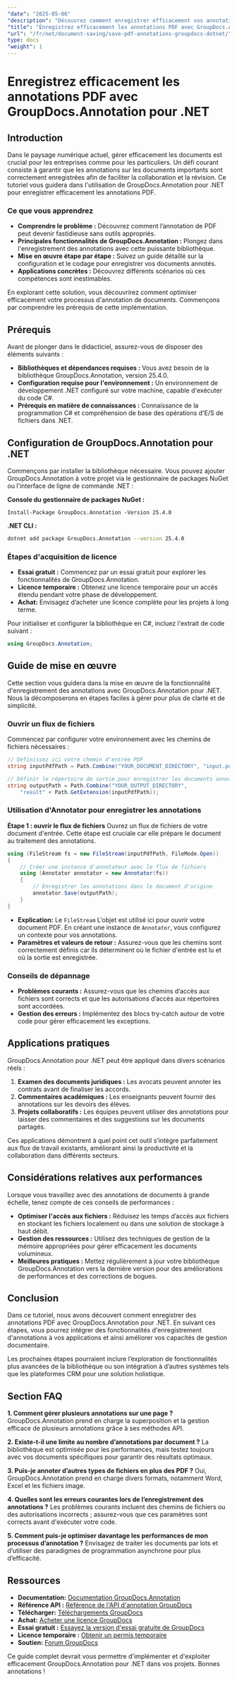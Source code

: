 ```yaml
---
"date": "2025-05-06"
"description": "Découvrez comment enregistrer efficacement vos annotations PDF avec GroupDocs.Annotation pour .NET. Simplifiez votre gestion documentaire grâce à notre guide détaillé."
"title": "Enregistrez efficacement les annotations PDF avec GroupDocs.Annotation pour .NET"
"url": "/fr/net/document-saving/save-pdf-annotations-groupdocs-dotnet/"
type: docs
"weight": 1
---
```


# Enregistrez efficacement les annotations PDF avec GroupDocs.Annotation pour .NET

## Introduction

Dans le paysage numérique actuel, gérer efficacement les documents est crucial pour les entreprises comme pour les particuliers. Un défi courant consiste à garantir que les annotations sur les documents importants sont correctement enregistrées afin de faciliter la collaboration et la révision. Ce tutoriel vous guidera dans l'utilisation de GroupDocs.Annotation pour .NET pour enregistrer efficacement les annotations PDF.

### Ce que vous apprendrez
- **Comprendre le problème :** Découvrez comment l’annotation de PDF peut devenir fastidieuse sans outils appropriés.
- **Principales fonctionnalités de GroupDocs.Annotation :** Plongez dans l'enregistrement des annotations avec cette puissante bibliothèque.
- **Mise en œuvre étape par étape :** Suivez un guide détaillé sur la configuration et le codage pour enregistrer vos documents annotés.
- **Applications concrètes :** Découvrez différents scénarios où ces compétences sont inestimables.

En explorant cette solution, vous découvrirez comment optimiser efficacement votre processus d'annotation de documents. Commençons par comprendre les prérequis de cette implémentation.

## Prérequis

Avant de plonger dans le didacticiel, assurez-vous de disposer des éléments suivants :
- **Bibliothèques et dépendances requises :** Vous avez besoin de la bibliothèque GroupDocs.Annotation, version 25.4.0.
- **Configuration requise pour l'environnement :** Un environnement de développement .NET configuré sur votre machine, capable d'exécuter du code C#.
- **Prérequis en matière de connaissances :** Connaissance de la programmation C# et compréhension de base des opérations d'E/S de fichiers dans .NET.

## Configuration de GroupDocs.Annotation pour .NET

Commençons par installer la bibliothèque nécessaire. Vous pouvez ajouter GroupDocs.Annotation à votre projet via le gestionnaire de packages NuGet ou l'interface de ligne de commande .NET :

**Console du gestionnaire de packages NuGet :**
```shell
Install-Package GroupDocs.Annotation -Version 25.4.0
```

**.NET CLI :**
```bash
dotnet add package GroupDocs.Annotation --version 25.4.0
```

### Étapes d'acquisition de licence
- **Essai gratuit :** Commencez par un essai gratuit pour explorer les fonctionnalités de GroupDocs.Annotation.
- **Licence temporaire :** Obtenez une licence temporaire pour un accès étendu pendant votre phase de développement.
- **Achat:** Envisagez d’acheter une licence complète pour les projets à long terme.

Pour initialiser et configurer la bibliothèque en C#, incluez l'extrait de code suivant :
```csharp
using GroupDocs.Annotation;
```

## Guide de mise en œuvre
Cette section vous guidera dans la mise en œuvre de la fonctionnalité d'enregistrement des annotations avec GroupDocs.Annotation pour .NET. Nous la décomposerons en étapes faciles à gérer pour plus de clarté et de simplicité.

### Ouvrir un flux de fichiers
Commencez par configurer votre environnement avec les chemins de fichiers nécessaires :
```csharp
// Définissez ici votre chemin d'entrée PDF
string inputPdfPath = Path.Combine("YOUR_DOCUMENT_DIRECTORY", "input.pdf");

// Définir le répertoire de sortie pour enregistrer les documents annotés
string outputPath = Path.Combine("YOUR_OUTPUT_DIRECTORY", 
    "result" + Path.GetExtension(inputPdfPath));
```

### Utilisation d'Annotator pour enregistrer les annotations
**Étape 1 : ouvrir le flux de fichiers**
Ouvrez un flux de fichiers de votre document d'entrée. Cette étape est cruciale car elle prépare le document au traitement des annotations.
```csharp
using (FileStream fs = new FileStream(inputPdfPath, FileMode.Open))
{
    // Créer une instance d'annotateur avec le flux de fichiers
    using (Annotator annotator = new Annotator(fs))
    {
        // Enregistrer les annotations dans le document d'origine
        annotator.Save(outputPath);
    }
}
```
- **Explication:** Le `FileStream` L'objet est utilisé ici pour ouvrir votre document PDF. En créant une instance de `Annotator`, vous configurez un contexte pour vos annotations.
- **Paramètres et valeurs de retour :** Assurez-vous que les chemins sont correctement définis car ils déterminent où le fichier d'entrée est lu et où la sortie est enregistrée.

### Conseils de dépannage
- **Problèmes courants :** Assurez-vous que les chemins d’accès aux fichiers sont corrects et que les autorisations d’accès aux répertoires sont accordées.
- **Gestion des erreurs :** Implémentez des blocs try-catch autour de votre code pour gérer efficacement les exceptions.

## Applications pratiques
GroupDocs.Annotation pour .NET peut être appliqué dans divers scénarios réels :
1. **Examen des documents juridiques :** Les avocats peuvent annoter les contrats avant de finaliser les accords.
2. **Commentaires académiques :** Les enseignants peuvent fournir des annotations sur les devoirs des élèves.
3. **Projets collaboratifs :** Les équipes peuvent utiliser des annotations pour laisser des commentaires et des suggestions sur les documents partagés.

Ces applications démontrent à quel point cet outil s’intègre parfaitement aux flux de travail existants, améliorant ainsi la productivité et la collaboration dans différents secteurs.

## Considérations relatives aux performances
Lorsque vous travaillez avec des annotations de documents à grande échelle, tenez compte de ces conseils de performances :
- **Optimiser l'accès aux fichiers :** Réduisez les temps d’accès aux fichiers en stockant les fichiers localement ou dans une solution de stockage à haut débit.
- **Gestion des ressources :** Utilisez des techniques de gestion de la mémoire appropriées pour gérer efficacement les documents volumineux.
- **Meilleures pratiques :** Mettez régulièrement à jour votre bibliothèque GroupDocs.Annotation vers la dernière version pour des améliorations de performances et des corrections de bogues.

## Conclusion
Dans ce tutoriel, nous avons découvert comment enregistrer des annotations PDF avec GroupDocs.Annotation pour .NET. En suivant ces étapes, vous pourrez intégrer des fonctionnalités d'enregistrement d'annotations à vos applications et ainsi améliorer vos capacités de gestion documentaire.

Les prochaines étapes pourraient inclure l’exploration de fonctionnalités plus avancées de la bibliothèque ou son intégration à d’autres systèmes tels que les plateformes CRM pour une solution holistique.

## Section FAQ
**1. Comment gérer plusieurs annotations sur une page ?**
GroupDocs.Annotation prend en charge la superposition et la gestion efficace de plusieurs annotations grâce à ses méthodes API.

**2. Existe-t-il une limite au nombre d’annotations par document ?**
La bibliothèque est optimisée pour les performances, mais testez toujours avec vos documents spécifiques pour garantir des résultats optimaux.

**3. Puis-je annoter d’autres types de fichiers en plus des PDF ?**
Oui, GroupDocs.Annotation prend en charge divers formats, notamment Word, Excel et les fichiers image.

**4. Quelles sont les erreurs courantes lors de l’enregistrement des annotations ?**
Les problèmes courants incluent des chemins de fichiers ou des autorisations incorrects ; assurez-vous que ces paramètres sont corrects avant d'exécuter votre code.

**5. Comment puis-je optimiser davantage les performances de mon processus d’annotation ?**
Envisagez de traiter les documents par lots et d’utiliser des paradigmes de programmation asynchrone pour plus d’efficacité.

## Ressources
- **Documentation:** [Documentation GroupDocs.Annotation](https://docs.groupdocs.com/annotation/net/)
- **Référence API :** [Référence de l'API d'annotation GroupDocs](https://reference.groupdocs.com/annotation/net/)
- **Télécharger:** [Téléchargements GroupDocs](https://releases.groupdocs.com/annotation/net/)
- **Achat:** [Acheter une licence GroupDocs](https://purchase.groupdocs.com/buy)
- **Essai gratuit :** [Essayez la version d'essai gratuite de GroupDocs](https://releases.groupdocs.com/annotation/net/)
- **Licence temporaire :** [Obtenir un permis temporaire](https://purchase.groupdocs.com/temporary-license/)
- **Soutien:** [Forum GroupDocs](https://forum.groupdocs.com/c/annotation/)

Ce guide complet devrait vous permettre d'implémenter et d'exploiter efficacement GroupDocs.Annotation pour .NET dans vos projets. Bonnes annotations !